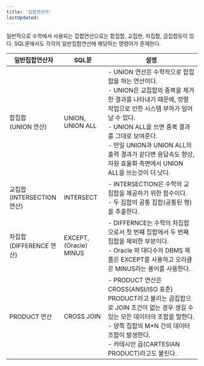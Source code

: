 ```yaml
---
title: '집합연산자'
lastUpdated: 
---
```


일반적으로 수학에서 사용되는 집합연산으로는 합집합, 교칩한, 차집합, 곱집합등이 있다. SQL문에서도 각각의 일반집합연산에 해당하는 명령어가 존재한다.

|일반집합연산자|SQL문|설명|
|-|-|-|
|합집합<br>(UNION 연산)|UNION, UNION ALL|- UNION 연산은 수학적으로 합집합을 하는 연산이다.<br>- UNION은 교집합의 중복을 제거한 결과를 나타내기 때문에, 정렬 작업으로 인한 시스템 부하가 일어날 수 있다.<br>- UNION ALL을 쓰면 중복 결과를 그대로 보여준다.<br>- 만일 UNION과 UNION ALL의 출력 결과가 같다면 응답속도 향상, 자원 효율화 측면에서 UNION ALL을 쓰는것이 더 낫다.|
|교집합<br>(INTERSECTION 연산)|INTERSECT|- INTERSECTION은 수학의 교집합을 제공하기 위한 함수이다.<br>- 두 집합의 공통 집합(공통된 행)을 추출한다.|
|차집합<br>(DIFFERENCE 연산)|EXCEPT, (Oracle) MINUS|- DIFFERNCE는 수학의 차집합으로서 첫 번쨰 집합에서 두 번째 집합을 제외한 부분이다.<br>- Oracle 외 대다수의 DBMS 제품은 EXCEPT를 사용하고 오라클은 MINUS라는 용어를 사용한다.|
|PRODUCT 연산|CROSS JOIN|- PRODUCT 연산은 CROSS(ANSI/ISO 표준) PRODUCT라고 불리는 곱집합으로 JOIN 조건이 없는 경우 생길 수 있는 모든 데이터의 조합을 말한다.<br>- 양쪽 집합의 M*N 건의 데이터 조합이 발생한다.<br>- 카테시안 곱(CARTESIAN PRODUCT)라고도 불린다.|